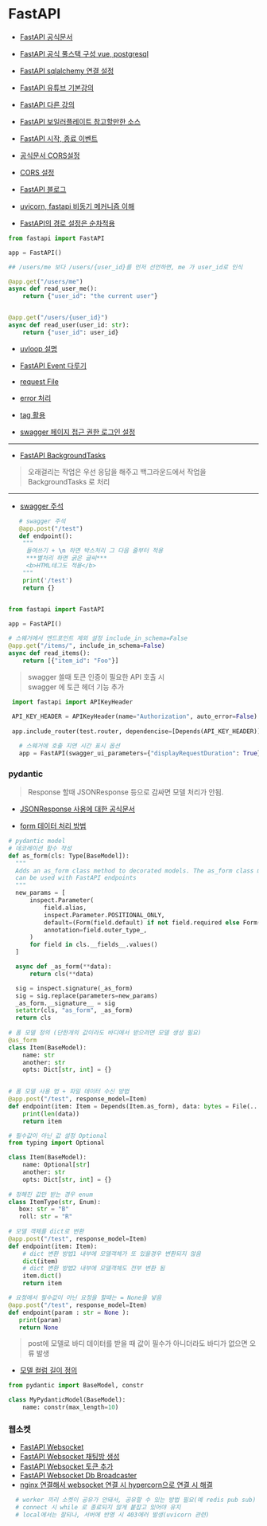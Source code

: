 # FastAPI
* [FastAPI 공식문서](https://fastapi.tiangolo.com/ko/)
* [FastAPI 공식 풀스택 구성 vue, postgresql](https://github.com/tiangolo/full-stack-fastapi-postgresql/tree/master/%7B%7Bcookiecutter.project_slug%7D%7D/backend/app/app)

* [FastAPI sqlalchemy 연결 설정](https://dingrr.com/blog/post/python-fastapi-%EB%A1%9C-%EB%B0%B1%EC%97%94%EB%93%9C-%EB%A7%8C%EB%93%A4%EA%B8%B0-3%ED%99%94-mysql-%EC%97%B0%EA%B2%B0)
* [FastAPI 유튜브 기본강의](https://www.youtube.com/watch?v=7frN5JPMsQU&list=PLr_ki3_GfpZMTSdQehJRrIwuDGOHh5LvB&index=7)
* [FastAPI 다른 강의](https://www.youtube.com/watch?v=ktGVFmfGiGM&list=PLKy1qiqTzJteucwpykHuZyCh-HqeZXIG4&index=17)
* [FastAPI 보일러플레이트 참고할만한 소스](https://github.com/teamhide/fastapi-boilerplate/tree/21ecdc5267dfdbe52720834b84b74c12a67997e8)
* [FastAPI 시작, 종료 이벤트](https://fastapi.tiangolo.com/advanced/events/)
* [공식문서 CORS설정](https://fastapi.tiangolo.com/ko/tutorial/cors/)
* [CORS 설정](https://developer-itspjc.tistory.com/m/25)
* [FastAPI 블로그](https://lucky516.tistory.com/86?category=1060055)
* [uvicorn, fastapi 비동기 메커니즘 이해](https://m.blog.naver.com/pjt3591oo/222772705407)
* [FastAPI의 경로 설정은 순차적용](https://fastapi.tiangolo.com/ko/tutorial/path-params/#_7)
```python 
from fastapi import FastAPI

app = FastAPI()

## /users/me 보다 /users/{user_id}를 먼저 선언하면, me 가 user_id로 인식

@app.get("/users/me")
async def read_user_me():
    return {"user_id": "the current user"}


@app.get("/users/{user_id}")
async def read_user(user_id: str):
    return {"user_id": user_id}
```
* [uvloop 설명](https://koreapy.tistory.com/1124)

* [FastAPI Event 다루기](https://www.hides.kr/1091?category=666044)
* [request File](https://fastapi.tiangolo.com/tutorial/request-files/)

* [error 처리](https://lucky516.tistory.com/101)

* [tag 활용](https://fastapi.tiangolo.com/tutorial/metadata/)
* [swagger 페이지 접근 권한 로그인 설정](https://fastapi.tiangolo.com/advanced/security/http-basic-auth/)

***
* [FastAPI BackgroundTasks](https://fastapi.tiangolo.com/tutorial/background-tasks/)
> 오래걸리는 작업은 우선 응답을 해주고 백그라운드에서 작업을 BackgroundTasks 로 처리

***
* [swagger 주석](https://fastapi.tiangolo.com/tutorial/metadata/)
```python
   # swagger 주석 
   @app.post("/test")
   def endpoint():
    """
     들여쓰기 + \n 하면 박스처리 그 다음 줄부터 적용 
     ***별처리 하면 굵은 글씨***
     <b>HTML테그도 적용</b>
    """
    print('/test')
    return {}
   
```
```python
from fastapi import FastAPI

app = FastAPI()

# 스웨거에서 엔드포인트 제외 설정 include_in_schema=False
@app.get("/items/", include_in_schema=False)
async def read_items():
    return [{"item_id": "Foo"}]

```
>  swagger 쓸때 토큰 인증이 필요한 API 호출 시\
>  swagger 에 토큰 헤더 기능 추가
```python
 import fastapi import APIKeyHeader
 
 API_KEY_HEADER = APIKeyHeader(name="Authorization", auto_error=False)
 
 app.include_router(test.router, dependencise=[Depends(API_KEY_HEADER)])
```
```python
   # 스웨거에 호출 지연 시간 표시 옵션
   app = FastAPI(swagger_ui_parameters={"displayRequestDuration": True})
```

### pydantic 

> Response 할때 JSONResponse 등으로 감싸면 모델 처리가 안됨.
* [JSONResponse 사용에 대한 공식문서](https://fastapi.tiangolo.com/advanced/response-directly/)

* [form 데이터 처리 방법](https://github.com/tiangolo/fastapi/issues/2387)
```python
# pydantic model
# 데코레이션 함수 작성
def as_form(cls: Type[BaseModel]):
  """
  Adds an as_form class method to decorated models. The as_form class method
  can be used with FastAPI endpoints
  """
  new_params = [
      inspect.Parameter(
          field.alias,
          inspect.Parameter.POSITIONAL_ONLY,
          default=(Form(field.default) if not field.required else Form(...)),
          annotation=field.outer_type_,
      )
      for field in cls.__fields__.values()
  ]

  async def _as_form(**data):
      return cls(**data)

  sig = inspect.signature(_as_form)
  sig = sig.replace(parameters=new_params)
  _as_form.__signature__ = sig
  setattr(cls, "as_form", _as_form)
  return cls
      
# 폼 모델 정의 (단한개의 값이라도 바디에서 받으려면 모델 생성 필요) 
@as_form
class Item(BaseModel):
    name: str
    another: str
    opts: Dict[str, int] = {}
    

# 폼 모델 사용 법 + 파일 데이터 수신 방법
@app.post("/test", response_model=Item)
def endpoint(item: Item = Depends(Item.as_form), data: bytes = File(...)):
    print(len(data))
    return item

# 필수값이 아닌 값 설정 Optional
from typing import Optional

class Item(BaseModel):
    name: Optional[str]
    another: str
    opts: Dict[str, int] = {}
    
# 정해진 값만 받는 경우 enum
class ItemType(str, Enum):
   box: str = "B"
   roll: str = "R"
    
# 모델 객체를 dict로 변환
@app.post("/test", response_model=Item)
def endpoint(item: Item):
    # dict 변환 방법1 내부에 모델객체가 또 있을경우 변환되지 않음
    dict(item)
    # dict 변환 방법2 내부에 모델객체도 전부 변환 됨
    item.dict()
    return item

# 요청에서 필수값이 아닌 요청을 할때는 = None을 넣음
@app.post("/test", response_model=Item)
def endpoint(param : str = None ):
   print(param)
   return None

```

> post에 모델로 바디 데이터를 받을 때 값이 필수가 아니더라도 바디가 없으면 오류 발생

* [모델 컬럼 길이 정의](https://stackoverflow.com/questions/61326020/how-can-i-set-max-string-field-length-constraint-in-pydantic)
```python
from pydantic import BaseModel, constr

class MyPydanticModel(BaseModel):
    name: constr(max_length=10)
```

### 웹소켓
* [FastAPI Websocket](https://fastapi.tiangolo.com/ko/advanced/websockets/?h=web)
* [FastAPI Websocket 채팅방 생성](https://sdamoosavi.medium.com/chatroom-development-with-fastapi-websocket-1c96880412d7)
* [FastAPI Websocket 토큰 추가](https://indominusbyte.github.io/fastapi-jwt-auth/advanced-usage/websocket/)
* [FastAPI Websocket Db Broadcaster](https://github.com/encode/broadcaster)
* [nginx 연결해서 websocket 연결 시 hypercorn으로 연결 시 해결](https://github.com/encode/starlette/issues/655)
```python
  # worker 끼리 소켓이 공유가 안돼서, 공유할 수 있는 방법 필요(예 redis pub sub)
  # connect 시 while 로 종료되지 않게 붙잡고 있어야 유지
  # local에서는 잘되나, 서버에 반영 시 403에러 발생(uvicorn 관련)
```
